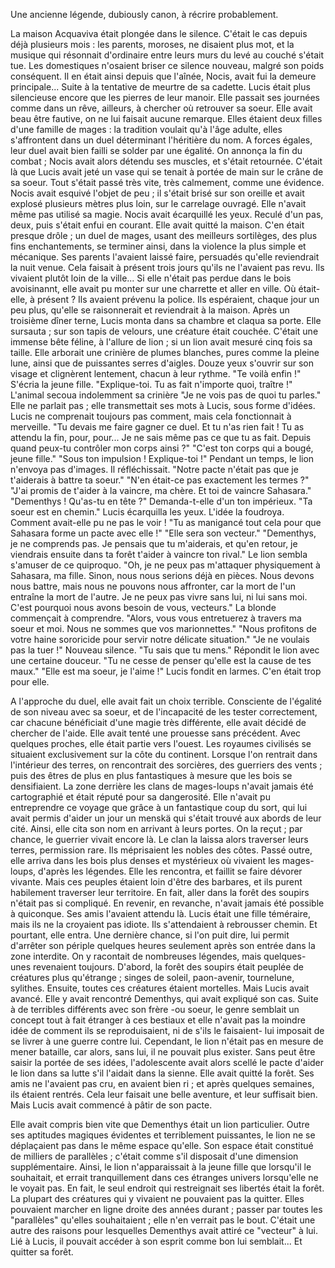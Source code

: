
Une ancienne légende, dubiously canon, à récrire probablement.


La maison Acquaviva était plongée dans le silence. C'était le cas depuis déjà plusieurs mois : les parents, moroses, ne disaient plus mot, et la musique qui résonnait d'ordinaire entre leurs murs du levé au couché s'était tue. Les domestiques n'osaient briser ce silence nouveau, malgré son poids conséquent. Il en était ainsi depuis que l'aînée, Nocis, avait fui la demeure principale... Suite à la tentative de meurtre de sa cadette. 
Lucis était plus silencieuse encore que les pierres de leur manoir. Elle passait ses journées comme dans un rêve, ailleurs, à chercher où retrouver sa soeur. Elle avait beau être fautive, on ne lui faisait aucune remarque. Elles étaient deux filles d'une famille de mages : la tradition voulait qu'à l'âge adulte, elles s'affrontent dans un duel déterminant l'héritière du nom. A forces égales, leur duel avait bien failli se solder par une égalité. On annonça la fin du combat ; Nocis avait alors détendu ses muscles, et s'était retournée. C'était là que Lucis avait jeté un vase qui se tenait à portée de main sur le crâne de sa soeur. Tout s'était passé très vite, très calmement, comme une évidence. Nocis avait esquivé l'objet de peu ; il s'était brisé sur son oreille et avait explosé plusieurs mètres plus loin, sur le carrelage ouvragé. Elle n'avait même pas utilisé sa magie. Nocis avait écarquillé les yeux. Reculé d'un pas, deux, puis s'était enfui en courant. Elle avait quitté la maison. C'en était presque drôle ; un duel de mages, usant des meilleurs sortilèges, des plus fins enchantements, se terminer ainsi, dans la violence la plus simple et mécanique. 
Ses parents l'avaient laissé faire, persuadés qu'elle reviendrait la nuit venue. Cela faisait à présent trois jours qu'ils ne l'avaient pas revu. Ils vivaient plutôt loin de la ville... Si elle n'était pas perdue dans le bois avoisinannt, elle avait pu monter sur une charrette et aller en ville. Où était-elle, à présent ? Ils avaient prévenu la police. Ils espéraient, chaque jour un peu plus, qu'elle se raisonnerait et reviendrait à la maison.
Après un troisième dîner terne, Lucis monta dans sa chambre et claqua sa porte. Elle sursauta ; sur son tapis de velours, une créature était couchée. C'était une immense bête féline, à l'allure de lion ; si un lion avait mesuré cinq fois sa taille. Elle arborait une crinière de plumes blanches, pures comme la pleine lune, ainsi que de puissantes serres d'aigles. Douze yeux s'ouvrir sur son visage et clignèrent lentement, chacun à leur rythme.
"Te voilà enfin !" S'écria la jeune fille. "Explique-toi. Tu as fait n'importe quoi, traître !"
L'animal secoua indolemment sa crinière 
"Je ne vois pas de quoi tu parles."
Elle ne parlait pas ; elle transmettait ses mots à Lucis, sous forme d'idées. Lucis ne comprenait toujours pas comment, mais cela fonctionnait à merveille.
"Tu devais me faire gagner ce duel. Et tu n'as rien fait ! Tu as attendu la fin, pour, pour... Je ne sais même pas ce que tu as fait. Depuis quand peux-tu contrôler mon corps ainsi ?" 
"C'est ton corps qui a bougé, jeune fille."
"Sous ton impulsion ! Explique-toi !"
Pendant un temps, le lion n'envoya pas d'images. Il réfléchissait.
"Notre pacte n'était pas que je t'aiderais à battre ta soeur."
"N'en était-ce pas exactement les termes ?"
"J'ai promis de t'aider à la vaincre, ma chère. Et toi de vaincre Sahasara."
"Dementhys ! Qu'as-tu en tête ?" Demanda-t-elle d'un ton impérieux.
"Ta soeur est en chemin."
Lucis écarquilla les yeux. L'idée la foudroya. Comment avait-elle pu ne pas le voir !
"Tu as manigancé tout cela pour que Sahasara forme un pacte avec elle !" 
"Elle sera son vecteur."
"Dementhys, je ne comprends pas. Je pensais que tu m'aiderais, et qu'en retour, je viendrais ensuite dans ta forêt t'aider à vaincre ton rival."
Le lion sembla s'amuser de ce quiproquo.
"Oh, je ne peux pas m'attaquer physiquement à Sahasara, ma fille. Sinon, nous nous serions déjà en pièces. Nous devons nous battre, mais nous ne pouvons nous affronter, car la mort de l'un entraîne la mort de l'autre. Je ne peux pas vivre sans lui, ni lui sans moi. C'est pourquoi nous avons besoin de vous, vecteurs."
La blonde commençait à comprendre.
"Alors, vous vous entretuerez à travers ma soeur et moi. Nous ne sommes que vos marionnettes."
"Nous profitons de votre haine sororicide pour servir notre délicate situation."
"Je ne voulais pas la tuer !"
Nouveau silence.
"Tu sais que tu mens." Répondit le lion avec une certaine douceur. "Tu ne cesse de penser qu'elle est la cause de tes maux."
"Elle est ma soeur, je l'aime !"
Lucis fondit en larmes. C'en était trop pour elle.

A l'approche du duel, elle avait fait un choix terrible. Consciente de l'égalité de son niveau avec sa soeur, et de l'incapacité de les tester correctement, car chacune bénéficiait d'une magie très différente, elle avait décidé de chercher de l'aide. Elle avait tenté une prouesse sans précédent. Avec quelques proches, elle était partie vers l'ouest. Les royaumes civilisés se situaient exclusivement sur la côte du continent. Lorsque l'on rentrait dans l'intérieur des terres, on rencontrait des sorcières, des guerriers des vents ; puis des êtres de plus en plus fantastiques à mesure que les bois se densifiaient. La zone derrière les clans de mages-loups n'avait jamais été cartographié et était réputé pour sa dangerosité.
 Elle n'avait pu entreprendre ce voyage que grâce à un fantastique coup du sort, qui lui avait permis d'aider un jour un menskä qui s'était trouvé aux abords de leur cité. Ainsi, elle cita son nom en arrivant à leurs portes. On la reçut ; par chance, le guerrier vivait encore là. Le clan la laissa alors traverser leurs terres, permission rare. Ils méprisaient les nobles des côtes. Passé outre, elle arriva dans les bois plus denses et mystérieux où vivaient les mages-loups, d'après les légendes. Elle les rencontra, et faillit se faire dévorer vivante. Mais ces peuples étaient loin d'être des barbares, et ils purent habilement traverser leur territoire. En fait, aller dans la forêt des soupirs n'était pas si compliqué. En revenir, en revanche, n'avait jamais été possible à quiconque.
Ses amis l'avaient attendu là. Lucis était une fille téméraire, mais ils ne la croyaient pas idiote. Ils s'attendaient à rebrousser chemin.
Et pourtant, elle entra. 
Une dernière chance, si l'on puit dire, lui permit d'arrêter son périple quelques heures seulement après son entrée dans la zone interdite. 
On y racontait de nombreuses légendes, mais quelques-unes revenaient toujours. D'abord, la forêt des soupirs était peuplée de créatures plus qu'étrange ; singes de soleil, paon-avenir, tournelune, sylithes. Ensuite, toutes ces créatures étaient mortelles.
Mais Lucis avait avancé. 
Elle y avait rencontré Dementhys, qui avait expliqué son cas. Suite à de terribles différents avec son frère -ou soeur, le genre semblait un concept tout à fait étranger à ces bestiaux et elle n'avait pas la moindre idée de comment ils se reproduisaient, ni de s'ils le faisaient-  lui imposait de se livrer à une guerre contre lui. Cependant, le lion n'était pas en mesure de mener bataille, car alors, sans lui, il ne pouvait plus exister. Sans peut être saisir la portée de ses idées, l'adolescente avait alors scellé le pacte d'aider le lion dans sa lutte s'il l'aidait dans la sienne.
Elle avait quitté la forêt. 
Ses amis ne l'avaient pas cru, en avaient bien ri ; et après quelques semaines, ils étaient rentrés. Cela leur faisait une belle aventure, et leur suffisait bien.
Mais Lucis avait commencé à pâtir de son pacte.

Elle avait compris bien vite que Dementhys était un lion particulier. Outre ses aptitudes magiques évidentes et terriblement puissantes, le lion ne se déplaçaient pas dans le même espace qu'elle. Son espace était constitué de milliers de parallèles ; c'était comme s'il disposait d'une dimension supplémentaire. Ainsi, le lion n'apparaissait à la jeune fille que lorsqu'il le souhaitait, et errait tranquillement dans ces étranges univers lorsqu'elle ne le voyait pas. En fait, le seul endroit qui restreignait ses libertés était la forêt. La plupart des créatures qui y vivaient ne pouvaient pas la quitter. Elles pouvaient marcher en ligne droite des années durant ; passer par toutes les "parallèles" qu'elles souhaitaient ; elle n'en verrait pas le bout. C'était une autre des raisons pour lesquelles Dementhys avait attiré ce "vecteur" à lui. Lié à Lucis, il pouvait accéder à son esprit comme bon lui semblait... Et quitter sa forêt.